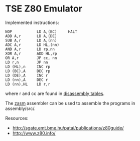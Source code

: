# TSE Z80 Emulator

Implemented instructions:

```
NOP           LD A,(BC)     HALT
ADD A,r       LD A,(DE)
SUB A,r       LD A,(nn)
ADC A,r       LD HL,(nn)
AND A,r       LD rp,nn
XOR A,r       ADD HL,rp
OR A,r        JP cc, nn
LD r,n        JP nn
LD (HL),n     INC rp
LD (BC),A     DEC rp
LD (DE),A     INC r
LD (nn),A     DEC r
LD (nn),HL    LD r,r
```

where r and cc are found in [disassembly tables](http://www.z80.info/decoding.htm).

The [zasm](https://k1.spdns.de/Develop/Projects/zasm/Distributions/) assembler can be used to assemble the programs in assembly/src/.

Resources:
- http://sgate.emt.bme.hu/patai/publications/z80guide/
- http://www.z80.info/
